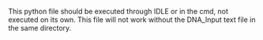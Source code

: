 This python file should be executed through IDLE or in the cmd, not executed on its own.
This file will not work without the DNA_Input text file in the same directory.
